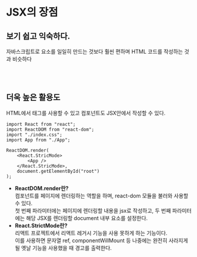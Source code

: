 # JSX의 장점

## 보기 쉽고 익숙하다.
자바스크립트로 요소를 일일히 만드는 것보다 훨씬 편하며 HTML 코드를 작성하는 것과 비슷하다

<br>
<br>

## 더욱 높은 활용도
HTML에서 태그를 사용할 수 있고 컴포넌트도 JSX안에서 작성할 수 있다.
```
import React from "react";
import ReactDOM from "react-dom";
import "./index.css";
import App from "./App";

ReactDOM.render(
    <React.StricMode>
        <App />
    </React.StricMode>,
    document.getElementById("root")
);
```
* __ReactDOM.render란?__  
컴포넌트를 페이지에 렌더링하는 역할을 하며, react-dom 모듈을 불러와 사용할 수 있다.  
첫 번째 파라미터에는 페이지에 렌더링할 내용을 jsx로 작성하고, 두 번째 파라미터에는 해당 JSX를 렌더링할 document 내부 요소를 설정한다.
* __React.StrictMode란?__  
리액트 프로젝트에서 리액트 레거시 기능을 사용 못하게 하는 기능이다.  
이를 사용하면 문자열 ref, componentWillMount 등 나중에는 완전히 사라지게 될 옛날 기능을 사용했을 때 경고를 출력한다.

